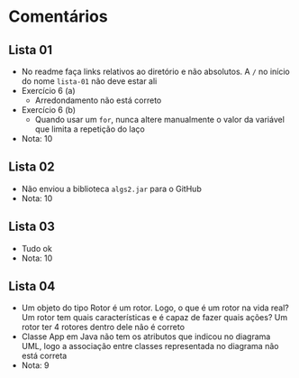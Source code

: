 # Comentários

## Lista 01

- No readme faça links relativos ao diretório e não absolutos. A `/` no início do nome `lista-01` não deve estar ali
- Exercício 6 (a)
  - Arredondamento não está correto
- Exercício 6 (b)
  - Quando usar um `for`, nunca altere manualmente o valor da variável que limita a repetição do laço
- Nota: 10

## Lista 02

- Não enviou a biblioteca `algs2.jar` para o GitHub
- Nota: 10


## Lista 03

- Tudo ok
- Nota: 10

## Lista 04

- Um objeto do tipo Rotor é um rotor. Logo, o que é um rotor na vida real? Um rotor tem quais características e é capaz de fazer quais ações? Um rotor ter 4 rotores dentro dele não é correto
- Classe App em Java não tem os atributos que indicou no diagrama UML, logo a associação entre classes representada no diagrama não está correta
- Nota: 9

